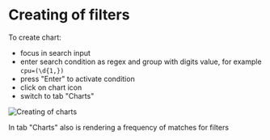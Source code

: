 # Creating of filters

To create chart:

- focus in search input
- enter search condition as regex and group with digits value, for example `cpu=(\d{1,})`
- press "Enter" to activate condition
- click on chart icon
- switch to tab "Charts"

![Creating of charts](assets/documentation/charts/charts_filters.gif)

In tab "Charts" also is rendering a frequency of matches for filters